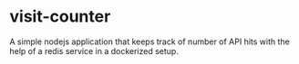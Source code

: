 # visit-counter
A simple nodejs application that keeps track of number of API hits with the help of a redis service in a dockerized setup.
